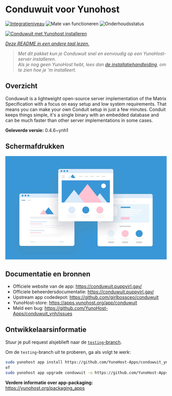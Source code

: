 <!--
NB: Deze README is automatisch gegenereerd door <https://github.com/YunoHost/apps/tree/master/tools/readme_generator>
Hij mag NIET handmatig aangepast worden.
-->

# Conduwuit voor Yunohost

[![Integratieniveau](https://dash.yunohost.org/integration/conduwuit.svg)](https://ci-apps.yunohost.org/ci/apps/conduwuit/) ![Mate van functioneren](https://ci-apps.yunohost.org/ci/badges/conduwuit.status.svg) ![Onderhoudsstatus](https://ci-apps.yunohost.org/ci/badges/conduwuit.maintain.svg)

[![Conduwuit met Yunohost installeren](https://install-app.yunohost.org/install-with-yunohost.svg)](https://install-app.yunohost.org/?app=conduwuit)

*[Deze README in een andere taal lezen.](./ALL_README.md)*

> *Met dit pakket kun je Conduwuit snel en eenvoudig op een YunoHost-server installeren.*  
> *Als je nog geen YunoHost hebt, lees dan [de installatiehandleiding](https://yunohost.org/install), om te zien hoe je 'm installeert.*

## Overzicht

Conduwuit is a lightweight open-source server implementation of the Matrix Specification with a focus on easy setup and low system requirements. That means you can make your own Conduit setup in just a few minutes.
Conduit keeps things simple, it's a single binary with an embedded database and can be much faster than other server implementations in some cases.

**Geleverde versie:** 0.4.6~ynh1

## Schermafdrukken

![Schermafdrukken van Conduwuit](./doc/screenshots/example.jpg)

## Documentatie en bronnen

- Officiele website van de app: <https://conduwuit.puppyirl.gay/>
- Officiele beheerdersdocumentatie: <https://conduwuit.puppyirl.gay/>
- Upstream app codedepot: <https://github.com/girlbossceo/conduwuit>
- YunoHost-store: <https://apps.yunohost.org/app/conduwuit>
- Meld een bug: <https://github.com/YunoHost-Apps/conduwuit_ynh/issues>

## Ontwikkelaarsinformatie

Stuur je pull request alsjeblieft naar de [`testing`-branch](https://github.com/YunoHost-Apps/conduwuit_ynh/tree/testing).

Om de `testing`-branch uit te proberen, ga als volgt te werk:

```bash
sudo yunohost app install https://github.com/YunoHost-Apps/conduwuit_ynh/tree/testing --debug
of
sudo yunohost app upgrade conduwuit -u https://github.com/YunoHost-Apps/conduwuit_ynh/tree/testing --debug
```

**Verdere informatie over app-packaging:** <https://yunohost.org/packaging_apps>
